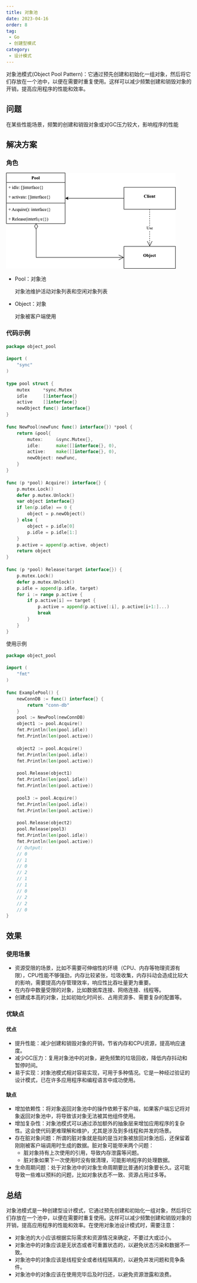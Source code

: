 ```yaml
---
title: 对象池
date: 2023-04-16
order: 8
tag:
 - Go
 - 创建型模式
category:
 - 设计模式
---
```


<!-- more -->

对象池模式(Object Pool Pattern)：它通过预先创建和初始化一组对象，然后将它们存放在一个池中，以便在需要时重复使用。这样可以减少频繁创建和销毁对象的开销，提高应用程序的性能和效率。

## 问题

在某些性能场景，频繁的创建和销毁对象或对GC压力较大，影响程序的性能

## 解决方案

### 角色

![object-pool](../images/object-pool.png)

- Pool：对象池

  对象池维护活动对象列表和空闲对象列表

- Object：对象

  对象被客户端使用

### 代码示例

```go
package object_pool

import (
	"sync"
)

type pool struct {
	mutex     *sync.Mutex
	idle      []interface{}
	active    []interface{}
	newObject func() interface{}
}

func NewPool(newFunc func() interface{}) *pool {
	return &pool{
		mutex:     &sync.Mutex{},
		idle:      make([]interface{}, 0),
		active:    make([]interface{}, 0),
		newObject: newFunc,
	}
}

func (p *pool) Acquire() interface{} {
	p.mutex.Lock()
	defer p.mutex.Unlock()
	var object interface{}
	if len(p.idle) == 0 {
		object = p.newObject()
	} else {
		object = p.idle[0]
		p.idle = p.idle[1:]
	}
	p.active = append(p.active, object)
	return object
}

func (p *pool) Release(target interface{}) {
	p.mutex.Lock()
	defer p.mutex.Unlock()
	p.idle = append(p.idle, target)
	for i := range p.active {
		if p.active[i] == target {
			p.active = append(p.active[:i], p.active[i+1:]...)
			break
		}
	}
}
```

使用示例

```go
package object_pool

import (
	"fmt"
)

func ExamplePool() {
	newConnDB := func() interface{} {
		return "conn-db"
	}
	pool := NewPool(newConnDB)
	object1 := pool.Acquire()
	fmt.Println(len(pool.idle))
	fmt.Println(len(pool.active))

	object2 := pool.Acquire()
	fmt.Println(len(pool.idle))
	fmt.Println(len(pool.active))

	pool.Release(object1)
	fmt.Println(len(pool.idle))
	fmt.Println(len(pool.active))

	pool3 := pool.Acquire()
	fmt.Println(len(pool.idle))
	fmt.Println(len(pool.active))

	pool.Release(object2)
	pool.Release(pool3)
	fmt.Println(len(pool.idle))
	fmt.Println(len(pool.active))
	// Output:
	// 0
	// 1
	// 0
	// 2
	// 1
	// 1
	// 0
	// 2
	// 2
	// 0
}
```

## 效果

### 使用场景

- 资源受限的场景，比如不需要可伸缩性的环境（CPU、内存等物理资源有限），CPU性能不够强劲，内存比较紧张，垃圾收集，内存抖动会造成比较大的影响，需要提高内存管理效率，响应性比吞吐量更为重要。
- 在内存中数量受限的对象，比如数据库连接、网络连接、线程等。
- 创建成本高的对象，比如初始化时间长、占用资源多、需要复杂的配置等。

### 优缺点

#### 优点

- 提升性能：减少创建和销毁对象的开销，节省内存和CPU资源，提高响应速度。
- 减少GC压力：复用对象池中的对象，避免频繁的垃圾回收，降低内存抖动和暂停时间。
- 易于实现：对象池模式相对容易实现，可用于多种情况。它是一种经过验证的设计模式，已在许多应用程序和编程语言中成功使用。

#### 缺点

- 增加依赖性：将对象返回对象池中的操作依赖于客户端，如果客户端忘记将对象返回对象池中，将导致该对象无法被其他组件使用。
- 增加复杂性：对象池模式可以通过添加额外的抽象层来增加应用程序的复杂性。这会使代码更难理解和维护，尤其是涉及到多线程和并发的场景。
- 存在脏对象问题：所谓的脏对象就是指的是当对象被放回对象池后，还保留着刚刚被客户端调用时生成的数据。脏对象可能带来两个问题：
  - 脏对象持有上次使用的引用，导致内存泄露等问题。
  - 脏对象如果下一次使用时没有做清理，可能影响程序的处理数据。
- 生命周期问题：处于对象池中的对象生命周期要比普通的对象要长久。这可能导致一些难以预料的问题，比如对象状态不一致、资源占用过多等。

## 总结

对象池模式是一种创建型设计模式，它通过预先创建和初始化一组对象，然后将它们存放在一个池中，以便在需要时重复使用。这样可以减少频繁创建和销毁对象的开销，提高应用程序的性能和效率。在使用对象池设计模式时，需要注意：

- 对象池的大小应该根据实际需求和资源情况来确定，不要过大或过小。
- 对象池中的对象应该是无状态或者可重置状态的，以避免状态污染和数据不一致。
- 对象池中的对象应该是线程安全或者线程隔离的，以避免并发问题和竞争条件。
- 对象池中的对象应该在使用完毕后及时归还，以避免资源泄露和浪费。
